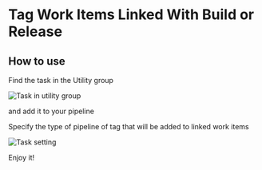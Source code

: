 Tag Work Items Linked With Build or Release
===

## How to use

Find the task in the Utility group  

![Task in utility group](https://github.com/asergeev95/AddTagToBuildRelatedTasks/raw/master/screenshots/Screenshot_1.png) 

and add it to your pipeline

Specify the type of pipeline of tag that will be added to linked work items 

![Task setting](https://github.com/asergeev95/AddTagToBuildRelatedTasks/raw/master/screenshots/Screenshot_2.png)

Enjoy it!
